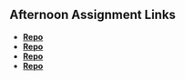 ## Afternoon Assignment Links

* **[Repo](https://github.com/ItsBup/cool-site)**
* **[Repo](https://github.com/ItsBup/Evil-Bowling)**
* **[Repo](https://github.com/ItsBup/BandClone)**
* **[Repo](https://github.com/ItsBup/CloneSiteCheckpoint)**